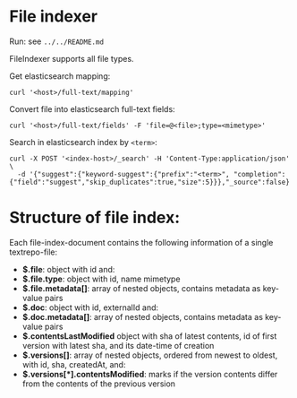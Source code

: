 # File indexer

Run: see `../../README.md`

FileIndexer supports all file types.

Get elasticsearch mapping:
```
curl '<host>/full-text/mapping'
```

Convert file into elasticsearch full-text fields:
```
curl '<host>/full-text/fields' -F 'file=@<file>;type=<mimetype>'
```

Search in elasticsearch index by `<term>`:
```
curl -X POST '<index-host>/_search' -H 'Content-Type:application/json' \
  -d '{"suggest":{"keyword-suggest":{"prefix":"<term>", "completion":{"field":"suggest","skip_duplicates":true,"size":5}}},"_source":false}'
```

# Structure of file index:
Each file-index-document contains the following information of a single textrepo-file:  

- **$.file**: object with id and:
- **$.file.type**: object with id, name mimetype
- **$.file.metadata[]**: array of nested objects, contains metadata as key-value pairs
- **$.doc**: object with id, externalId and:
- **$.doc.metadata[]**: array of nested objects, contains metadata as key-value pairs
- **$.contentsLastModified** object with sha of latest contents, id of first version with latest sha, and its date-time of creation
- **$.versions[]**: array of nested objects, ordered from newest to oldest, with id, sha, createdAt, and:
- **$.versions[*].contentsModified**: marks if the version contents differ from the contents of the previous version
